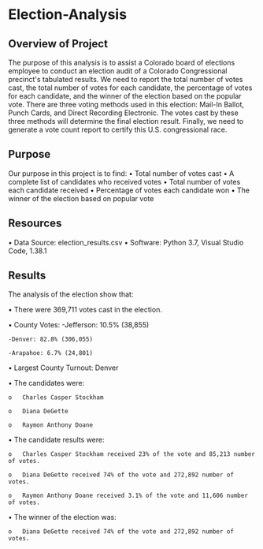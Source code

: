 # Election-Analysis

## Overview of Project

The purpose of this analysis is to assist a Colorado board of elections employee to conduct an election audit of a Colorado Congressional precinct's tabulated results. We need to report the total number of votes cast, the total number of votes for each candidate, the percentage of votes for each candidate, and the winner of the election based on the popular vote. There are three voting methods used in this election: Mail-In Ballot, Punch Cards, and Direct Recording Electronic. The votes cast by these three methods will determine the final election result. Finally, we need to generate a vote count report to certify this U.S. congressional race. 

## Purpose

Our purpose in this project is to find:
•	Total number of votes cast
•	A complete list of candidates who received votes
•	Total number of votes each candidate received
•	Percentage of votes each candidate won
•	The winner of the election based on popular vote

## Resources

•	Data Source: election_results.csv
•	Software: Python 3.7, Visual Studio Code, 1.38.1

## Results

The analysis of the election show that:

•	There were 369,711 votes cast in the election.

•   County Votes:
    -Jefferson: 10.5% (38,855)
    
    -Denver: 82.8% (306,055)
    
    -Arapahoe: 6.7% (24,801)

• Largest County Turnout: Denver

•	The candidates were:

    o	Charles Casper Stockham

    o	Diana DeGette

    o	Raymon Anthony Doane

•	The candidate results were:

    o	Charles Casper Stockham received 23% of the vote and 85,213 number of votes.

    o	Diana DeGette received 74% of the vote and 272,892 number of votes.

    o	Raymon Anthony Doane received 3.1% of the vote and 11,606 number of votes.


•	The winner of the election was:

    o	Diana DeGette received 74% of the vote and 272,892 number of votes.


